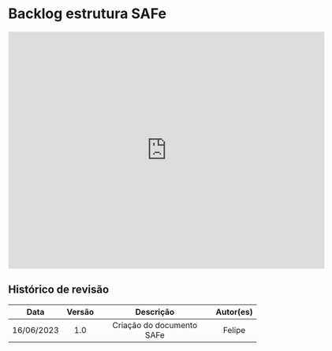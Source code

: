 # Backlog estrutura SAFe

<iframe src='https://app.mural.co/embed/90ddd644-c137-43c3-9d8d-5577669cc51d'
        width='100%'
        height='480px'
        style='min-width: 640px; min-height: 480px; background-color: #f4f4f4; border: 1px solid #efefef'
        sandbox='allow-same-origin allow-scripts allow-modals allow-popups allow-popups-to-escape-sandbox'>
</iframe>

## Histórico de revisão

|  Data | Versão | Descrição | Autor(es) |
| :--------: | :----: | :-----------------------: | :----: |
| 16/06/2023 |  1.0   | Criação do documento SAFe | Felipe |